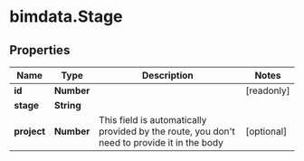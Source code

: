 # bimdata.Stage

## Properties

Name | Type | Description | Notes
------------ | ------------- | ------------- | -------------
**id** | **Number** |  | [readonly] 
**stage** | **String** |  | 
**project** | **Number** | This field is automatically provided by the route, you don&#39;t need to provide it in the body | [optional] 


